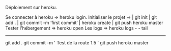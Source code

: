 Déploiement sur heroku.

Se connecter à heroku ⇒ heroku login.
Initialiser le projet ⇒ | git init | git add . | git commit -m ‘first commit’ | heroku create | git push heroku master
Tester l'hébergement ⇒ heroku open
Les logs ⇒ heroku logs - - tail

---

git add .
git commit -m ' Test de la route 1.5 '
git push heroku master
